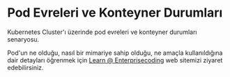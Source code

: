 # Pod Evreleri ve Konteyner Durumları
Kubernetes Cluster'ı üzerinde pod evreleri ve konteyner durumları senaryosu.

Pod'un ne olduğu, nasıl bir mimariye sahip olduğu, ne amaçla kullanıldığına dair detayları öğrenmek için [Learn @ Enterprisecoding](http://learn.enterprisecoding.com/) web sitemizi ziyaret edebilirsiniz.